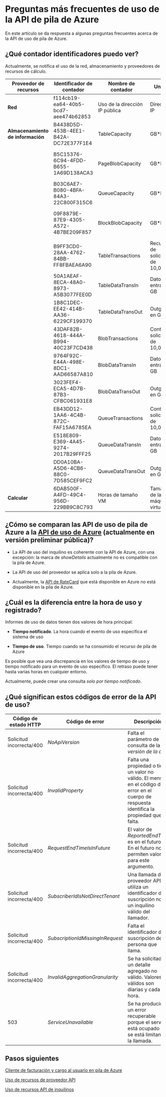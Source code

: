 <properties
    pageTitle="Preguntas frecuentes relacionadas con el uso | Microsoft Azure"
    description="Lista de metros de pila de Azure, en comparación con la API de uso de Azure, tiempo de uso y tiempo notificado, códigos de error."
    services="azure-stack"
    documentationCenter=""
    authors="AlfredoPizzirani"
    manager="byronr"
    editor=""/>

<tags
    ms.service="azure-stack"
    ms.workload="na"
    ms.tgt_pltfrm="na"
    ms.devlang="na"
    ms.topic="article"
    ms.date="10/18/2016"
    ms.author="alfredop"/>

# <a name="azure-stack-usage-api-faqs"></a>Preguntas más frecuentes de uso de la API de pila de Azure
En este artículo se da respuesta a algunas preguntas frecuentes acerca de la API de uso de pila de Azure.

## <a name="what-meter-ids-can-i-see"></a>¿Qué contador identificadores puedo ver?

Actualmente, se notifica el uso de la red, almacenamiento y proveedores de recursos de cálculo.

| **Proveedor de recursos** | **Identificador de contador** |**Nombre de contador** | **Unidad** | **Información adicional** |
| --------------------------- | --------------------------------------- | -------------------------- | ---------------------------- | ----------------------------------------- |
| **Red** | f114cb19-ea64-40b5-bcd7-aee474b62853 | Uso de la dirección IP pública | Dirección IP |                    
| **Almacenamiento de información**  | B4438D5D-453B-4EE1-B42A-DC72E377F1E4 | TableCapacity | GB\*horas | Capacidad total consumida por tablas |
|              | B5C15376-6C94-4FDD-B655-1A69D138ACA3 | PageBlobCapacity | GB\*horas | Capacidad total consumida por blobs de página |
|              | B03C6AE7-B080-4BFA-84A3-22C800F315C6 | QueueCapacity  | GB\*horas  | Capacidad total consumida por cola |
| | 09F8879E-87E9-4305-A572-4B7BE209F857 | BlockBlobCapacity | GB\*horas  | Capacidad total consumida por BLOB de bloque |
| | B9FF3CD0-28AA-4762-84BB-FF8FBAEA6A90 | TableTransactions  | Recuento de solicitud de 10,000s   | Solicitudes de servicio de tabla (en 10,000s) |
| | 50A1AEAF-8ECA-48A0-8973-A5B3077FEE0D | TableDataTransIn | Datos de entrada en GB | Entrada de datos de servicio de tabla en GB |
| | 1B8C1DEC-EE42-414B-AA36-6229CF199370 | TableDataTransOut | Outgress en GB | Salida de datos de servicio de tabla en GB |
| | 43DAF82B-4618-444A-B994-40C23F7CD438 | BlobTransactions | Contar las solicitudes de 10,000s | Solicitudes de servicio de blobs (en 10,000s) |
| | 9764F92C-E44A-498E-8DC1-AAD66587A810   | BlobDataTransIn    | Datos de entrada en GB          | Entrada de datos de servicio de blobs de GB 
| | 3023FEF4-ECA5-4D7B-87B3-CFBC061931E8   | BlobDataTransOut   | Outgress en GB              | Salida de datos de servicio de blobs de GB 
| | EB43DD12-1AA6-4C4B-872C-FAF15A6785EA   | QueueTransactions  | Contar las solicitudes de 10,000s   | Solicitudes de servicio de cola (en 10,000s) 
| | E518E809-E369-4A45-9274-2017B29FFF25   | QueueDataTransIn          | Datos de entrada en GB         | Entrada de datos de servicio de cola en GB 
| | DD0A10BA-A5D6-4CB6-88C0-7D585CEF9FC2   | QueueDataTransOut         | Outgress en GB  | Salida de datos de servicio de cola en GB 
| **Calcular** | 6DAB500F-A4FD-49C4-956D-229BB9C8C793 | Horas de tamaño VM | Tamaño de la máquina virtual |



## <a name="how-do-the-azure-stack-usage-apis-compare-to-the-azure-usage-apihttpsmsdnmicrosoftcomlibraryazure1ea5b323-54bb-423d-916f-190de96c6a3c-currently-in-public-preview"></a>¿Cómo se comparan las API de uso de pila de Azure a la [API de uso de Azure](https://msdn.microsoft.com/library/azure/1ea5b323-54bb-423d-916f-190de96c6a3c) (actualmente en versión preliminar pública)?

-   La API de uso del inquilino es coherente con la API de Azure, con una excepción: la marca de *showDetails* actualmente no es compatible con la pila de Azure.

-   La API de uso del proveedor se aplica solo a la pila de Azure.

-   Actualmente, la [API de RateCard](https://msdn.microsoft.com/en-us/library/azure/mt219004.aspx) que está disponible en Azure no está disponible en la pila de Azure.

## <a name="what-is-the-difference-between-usage-time-and-reported-time"></a>¿Cuál es la diferencia entre la hora de uso y registrado?

Informes de uso de datos tienen dos valores de hora principal:

-   **Tiempo notificado**. La hora cuando el evento de uso especifica el sistema de uso

-   **Tiempo de uso**. Tiempo cuando se ha consumido el recurso de pila de Azure

Es posible que vea una discrepancia en los valores de tiempo de uso y tiempo notificado para un evento de uso específico. El retraso puede tener hasta varias horas en cualquier entorno.

Actualmente, puede crear una consulta *solo por tiempo notificado*.

## <a name="what-do-these-usage-api-error-codes-mean"></a>¿Qué significan estos códigos de error de la API de uso?

| **Código de estado HTTP** | **Código de error** | **Descripción** |
| ---------------------- | ------------------------------------------------------------------ | ------------------------------------------------------------------------------------------------------------------------------------ |
| Solicitud incorrecta/400        | *NoApiVersion*     | Falta el parámetro de consulta de la *versión de la api* .
| Solicitud incorrecta/400        | *InvalidProperty*  | Falta una propiedad o tiene un valor no válido. El mensaje en el código de error en el cuerpo de respuesta identifica la propiedad que falta.
| Solicitud incorrecta/400        | *RequestEndTimeIsInFuture*  | El valor de *ReportedEndTime* es en el futuro. En el futuro no se permiten valores para este argumento.
| Solicitud incorrecta/400        | *SubscriberIdIsNotDirectTenant*    | Una llamada del proveedor API utiliza un identificador de suscripción no es un inquilino válido del llamador.
| Solicitud incorrecta/400        | *SubscriptionIdMissingInRequest*   | Falta el identificador de suscripción de la persona que llama.
| Solicitud incorrecta/400        | *InvalidAggregationGranularity*   | Se ha solicitado un detalle agregado no válido. Valores válidos son diarias y cada hora.
| 503                    | *ServiceUnavailable*   | Se ha producido un error recuperable porque el servicio está ocupado o se está limitando la llamada. |

## <a name="next-steps"></a>Pasos siguientes
[Cliente de facturación y cargo al usuario en pila de Azure](azure-stack-billing-and-chargeback.md)

[Uso de recursos de proveedor API](azure-stack-provider-resource-api.md)

[Uso de recursos API de inquilinos](azure-stack-tenant-resource-usage-api.md)
